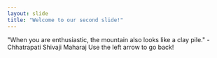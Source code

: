 ```yaml
---
layout: slide
title: "Welcome to our second slide!"
---
```

"When you are enthusiastic, the mountain also looks like a clay pile." -Chhatrapati Shivaji Maharaj
Use the left arrow to go back!
